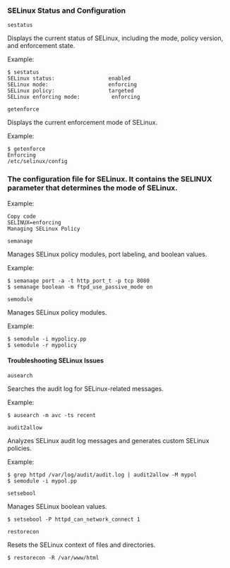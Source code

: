 ### SELinux Status and Configuration
```
sestatus
```
Displays the current status of SELinux, including the mode, policy version, and enforcement state.

Example:

```
$ sestatus
SELinux status:                 enabled
SELinux mode:                   enforcing
SELinux policy:                 targeted
SELinux enforcing mode:          enforcing
```

```
getenforce
```
Displays the current enforcement mode of SELinux.

Example:
```
$ getenforce
Enforcing
/etc/selinux/config
```

### The configuration file for SELinux. It contains the SELINUX parameter that determines the mode of SELinux.

Example:
```
Copy code
SELINUX=enforcing
Managing SELinux Policy
```

```
semanage
```
Manages SELinux policy modules, port labeling, and boolean values.

Example:
```
$ semanage port -a -t http_port_t -p tcp 8080
$ semanage boolean -m ftpd_use_passive_mode on
```

```
semodule
```
Manages SELinux policy modules.

Example:
```
$ semodule -i mypolicy.pp
$ semodule -r mypolicy
```

#### Troubleshooting SELinux Issues
```
ausearch
```
Searches the audit log for SELinux-related messages.

Example:
```
$ ausearch -m avc -ts recent
```

```
audit2allow
```
Analyzes SELinux audit log messages and generates custom SELinux policies.

Example:
```
$ grep httpd /var/log/audit/audit.log | audit2allow -M mypol
$ semodule -i mypol.pp
```

```
setsebool
```
Manages SELinux boolean values.
```
$ setsebool -P httpd_can_network_connect 1
```

```
restorecon
```
Resets the SELinux context of files and directories.
```
$ restorecon -R /var/www/html
```


